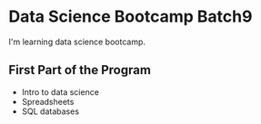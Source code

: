 # Data Science Bootcamp Batch9

I'm learning data science bootcamp.

## First Part of the Program

- Intro to data science
- Spreadsheets
- SQL databases
